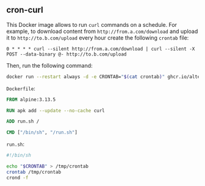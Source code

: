 ## cron-curl

This Docker image allows to run `curl` commands on a schedule. For example,
to download content from `http://from.a.com/download` and upload it to
`http://to.b.com/upload` every hour create the following `crontab` file:

```
0 * * * * curl --silent http://from.a.com/download | curl --silent -X POST --data-binary @- http://to.b.com/upload
```

Then, run the following command:

```bash
docker run --restart always -d -e CRONTAB="$(cat crontab)" ghcr.io/altermarkive/cron-curl
```

`Dockerfile`:

```dockerfile
FROM alpine:3.13.5

RUN apk add --update --no-cache curl

ADD run.sh /

CMD ["/bin/sh", "/run.sh"]
```

`run.sh`:

```bash
#!/bin/sh

echo "$CRONTAB" > /tmp/crontab
crontab /tmp/crontab
crond -f
```